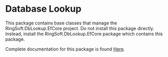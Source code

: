 # Database Lookup

This package contains base classes that manage the RingSoft.DbLookup.EfCore project.  Do not install this package directly.  Instead, install the RingSoft.DbLookup.EfCore package which contains this package.

Complete documentation for this package is found [Here](https://ringsoft.site/wpf-database-lookup-view-model-maintenance/).
